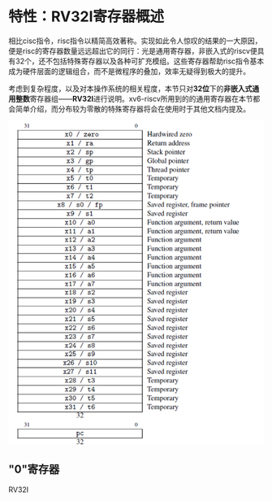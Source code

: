 # 特性：RV32I寄存器概述

相比cisc指令，risc指令以精简高效著称。实现如此令人惊叹的结果的一大原因，便是risc的寄存器数量远远超出它的同行：光是通用寄存器，非嵌入式的riscv便具有32个，还不包括特殊寄存器以及各种可扩充模组。这些寄存器帮助risc指令基本成为硬件层面的逻辑组合，而不是微程序的叠加，效率无疑得到极大的提升。

考虑到复杂程度，以及对本操作系统的相关程度，本节只对**32位**下的**非嵌入式通用整数**寄存器组——**RV32I**进行说明。xv6-riscv所用到的的通用寄存器在本节都会简单介绍，而分布较为零散的特殊寄存器将会在使用时于其他文档内提及。

![RV32I&#x901A;&#x7528;&#x5BC4;&#x5B58;&#x5668;&#x7EC4;](.gitbook/assets/2.4.png)

## "0"寄存器

RV32I

